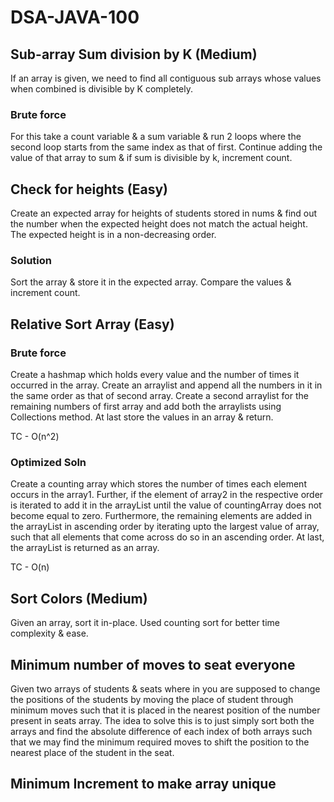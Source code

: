 # DSA-JAVA-100

## Sub-array Sum division by K (Medium)

If an array is given, we need to find all contiguous sub arrays whose values when combined is divisible by K completely. 

### Brute force

For this take a count variable & a sum variable & run 2 loops where the second loop starts from the same index as that of first. Continue adding the value of that array to sum & if sum is divisible by k, increment count.

## Check for heights (Easy)

Create an expected array for heights of students stored in nums & find out the number when the expected height does not match the actual height. The expected height is in a non-decreasing order.

### Solution

Sort the array & store it in the expected array. Compare the values & increment count. 

## Relative Sort Array (Easy)

### Brute force

Create a hashmap which holds every value and the number of times it occurred in the array. Create an arraylist and append all the numbers in it in the same order as that of second array. Create a second arraylist for the remaining numbers of first array and add both the arraylists using Collections method. At last store the values in an array & return.

TC - O(n^2)

### Optimized Soln 

Create a counting array which stores the number of times each element occurs in the array1. Further, if the element of array2 in the respective order is iterated to add it in the arrayList until the value of countingArray does not become equal to zero. Furthermore, the remaining elements are added in the arrayList in ascending order by iterating upto the largest value of array, such that all elements that come across do so in an ascending order. At last, the arrayList is returned as an array. 

TC - O(n)

## Sort Colors (Medium)

Given an array, sort it in-place. Used counting sort for better time complexity & ease. 

## Minimum number of moves to seat everyone

Given two arrays of students & seats where in you are supposed to change the positions of the students by moving the place of student through minimum moves such that it is placed in the nearest position of the number present in seats array. The idea to solve this is to just simply sort both the arrays and find the absolute difference of each index of both arrays such that we may find the minimum required moves to shift the position to the nearest place of the student in the seat.

## Minimum Increment to make array unique

